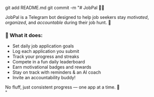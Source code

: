 git add README.md
git commit -m "# JobPal 🤖💼

JobPal is a Telegram bot designed to help job seekers stay *motivated*, *organized*, and *accountable* during their job hunt. 🎯

### 🌟 What it does:
- Set daily job application goals
- Log each application you submit
- Track your progress and streaks
- Compete in a fun daily leaderboard
- Earn motivational badges and rewards
- Stay on track with reminders & an AI coach
- Invite an accountability buddy!

No fluff, just consistent progress — one app at a time. 🚀  
"
